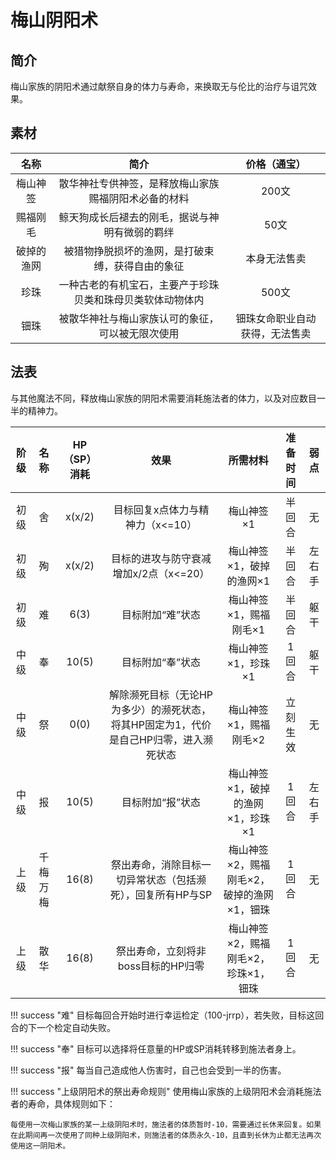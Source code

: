 # 梅山阴阳术

## 简介

梅山家族的阴阳术通过献祭自身的体力与寿命，来换取无与伦比的治疗与诅咒效果。

## 素材

名称|简介|价格（通宝）
:--:|:--:|:--:
梅山神签|散华神社专供神签，是释放梅山家族赐福阴阳术必备的材料|200文
赐福刚毛|鲸天狗成长后褪去的刚毛，据说与神明有微弱的羁绊|50文
破掉的渔网|被猎物挣脱损坏的渔网，是打破束缚，获得自由的象征|本身无法售卖
珍珠|一种古老的有机宝石，主要产于珍珠贝类和珠母贝类软体动物体内|500文
钿珠|被散华神社与梅山家族认可的象征，可以被无限次使用|钿珠女命职业自动获得，无法售卖

## 法表

与其他魔法不同，释放梅山家族的阴阳术需要消耗施法者的体力，以及对应数目一半的精神力。

阶级|名称|HP（SP）消耗|效果|所需材料|准备时间|弱点
:--:|:--:|:--:|:--:|:--:|:--:|:--:
初级|舍|x(x/2)|目标回复x点体力与精神力（x<=10）|梅山神签×1|半回合|无
初级|殉|x(x/2)|目标的进攻与防守衰减增加x/2点（x<=20）|梅山神签×1，破掉的渔网×1|半回合|左右手
初级|难|6(3)|目标附加“难”状态|梅山神签×1，赐福刚毛×1|半回合|躯干
中级|奉|10(5)|目标附加“奉”状态|梅山神签×1，珍珠×1|1回合|躯干
中级|祭|0(0)|解除濒死目标（无论HP为多少）的濒死状态，将其HP固定为1，代价是自己HP归零，进入濒死状态|梅山神签×1，赐福刚毛×2|立刻生效|无
中级|报|10(5)|目标附加“报”状态|梅山神签×1，破掉的渔网×1，珍珠×1|1回合|左右手
上级|千梅万梅|16(8)|祭出寿命，消除目标一切异常状态（包括濒死），回复所有HP与SP|梅山神签×2，赐福刚毛×2，破掉的渔网×1，钿珠|1回合|无
上级|散华|16(8)|祭出寿命，立刻将非boss目标的HP归零|梅山神签×2，赐福刚毛×2，珍珠×1，钿珠|1回合|无

!!! success "难"
    目标每回合开始时进行幸运检定（100-jrrp），若失败，目标这回合的下一个检定自动失败。

!!! success "奉"
    目标可以选择将任意量的HP或SP消耗转移到施法者身上。

!!! success "报"
    每当自己造成他人伤害时，自己也会受到一半的伤害。

!!! success "上级阴阳术的祭出寿命规则"
    使用梅山家族的上级阴阳术会消耗施法者的寿命，具体规则如下：

    每使用一次梅山家族的某一上级阴阳术时，施法者的体质暂时-10，需要通过长休来回复。如果在此期间再一次使用了同种上级阴阳术，则施法者的体质永久-10，且直到长休为止都无法再次使用这一阴阳术。

